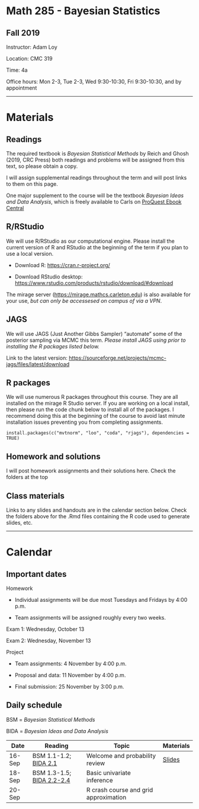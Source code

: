 Math 285 - Bayesian Statistics
================

## Fall 2019

Instructor: Adam Loy

Location: CMC 319

Time: 4a

Office hours: Mon 2-3, Tue 2-3, Wed 9:30-10:30, Fri 9:30-10:30, and by
appointment

-----

# Materials

## Readings

The required textbook is *Bayesian Statistical Methods* by Reich and
Ghosh (2019, CRC Press) both readings and problems will be assigned from
this text, so please obtain a copy.

I will assign supplemental readings throughout the term and will post
links to them on this page.

One major supplement to the course will be the textbook *Bayesian Ideas
and Data Analysis*, which is freely available to Carls on [ProQuest
Ebook
Central](https://ebookcentral.proquest.com/lib/carleton-ebooks/detail.action?docID=1648259)

## R/RStudio

We will use R/RStudio as our computational engine. Please install the
current version of R and RStudio at the beginning of the term if you
plan to use a local version.

  - Download R: <https://cran.r-project.org/>

  - Download RStudio desktop:
    <https://www.rstudio.com/products/rstudio/download/#download>

The mirage server (<https://mirage.mathcs.carleton.edu>) is also
available for your use, *but can only be accessesed on campus of via a
VPN*.

## JAGS

We will use JAGS (Just Another Gibbs Sampler) “automate” some of the
posterior sampling via MCMC this term. *Please install JAGS using prior
to installing the R packages listed below.*

Link to the latest version:
<https://sourceforge.net/projects/mcmc-jags/files/latest/download>

## R packages

We will use numerous R packages throughout this course. They are all
installed on the mirage R Studio server. If you are working on a local
install, then please run the code chunk below to install all of the
packages. I recommend doing this at the beginning of the course to avoid
last minute installation issues preventing you from completing
assignments.

    install.packages(c("mvtnorm", "loo", "coda", "rjags"), dependencies = TRUE)

## Homework and solutions

I will post homework assignments and their solutions here. Check the
folders at the top

## Class materials

Links to any slides and handouts are in the calendar section below.
Check the folders above for the .Rmd files containing the R code used to
generate slides, etc.

-----

# Calendar

## Important dates

Homework

  - Individual assignments will be due most Tuesdays and Fridays by 4:00
    p.m.

  - Team assignments will be assigned roughly every two weeks.

Exam 1: Wednesday, October 13

Exam 2: Wednesday, November 13

Project

  - Team assignments: 4 November by 4:00 p.m.

  - Proposal and data: 11 November by 4:00 p.m.

  - Final submission: 25 November by 3:00 p.m.

## Daily schedule

BSM = *Bayesian Statistical Methods*

BIDA = *Bayesian Ideas and Data
Analysis*

| Date   | Reading                                                                                                               | Topic                                 | Materials                                                                           |
| ------ | --------------------------------------------------------------------------------------------------------------------- | ------------------------------------- | ----------------------------------------------------------------------------------- |
| 16-Sep | BSM 1.1-1.2; [BIDA 2.1](https://ebookcentral.proquest.com/lib/carleton-ebooks/reader.action?docID=1648259&ppg=32)     | Welcome and probability review        | [Slides](https://aloy.github.io/math315-fall2019/docs/01-probability-review.html#1) |
| 18-Sep | BSM 1.3-1.5; [BIDA 2.2-2.4](https://ebookcentral.proquest.com/lib/carleton-ebooks/reader.action?docID=1648259&ppg=37) | Basic univariate inference            |                                                                                     |
| 20-Sep |                                                                                                                       | R crash course and grid approximation |                                                                                     |

<!--  | | | -->

<!-- 23-Sep | | | -->

<!-- 25-Sep | | | -->

<!-- 27-Sep | | | -->
